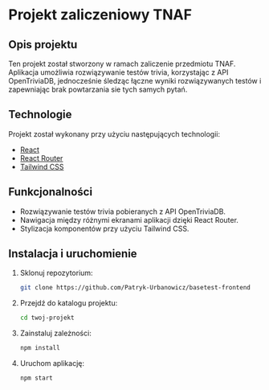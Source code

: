 # Projekt zaliczeniowy TNAF
## Opis projektu
Ten projekt został stworzony w ramach zaliczenie przedmiotu TNAF. Aplikacja umożliwia rozwiązywanie testów trivia, korzystając z API OpenTriviaDB, jednocześnie śledząc łączne wyniki rozwiązywanych testów i zapewniając brak powtarzania sie tych samych pytań. 

## Technologie
Projekt został wykonany przy użyciu następujących technologii:
- [React](https://reactjs.org/)
- [React Router](https://reactrouter.com/)
- [Tailwind CSS](https://tailwindcss.com/)

## Funkcjonalności
- Rozwiązywanie testów trivia pobieranych z API OpenTriviaDB.
- Nawigacja między różnymi ekranami aplikacji dzięki React Router.
- Stylizacja komponentów przy użyciu Tailwind CSS.

## Instalacja i uruchomienie
1. Sklonuj repozytorium:
    ```bash
    git clone https://github.com/Patryk-Urbanowicz/basetest-frontend
    ```
2. Przejdź do katalogu projektu:
    ```bash
    cd twoj-projekt
    ```
3. Zainstaluj zależności:
    ```bash
    npm install
    ```
4. Uruchom aplikację:
    ```bash
    npm start
    ```
